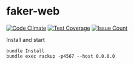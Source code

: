 # faker-web

[![Code Climate](https://codeclimate.com/github/gbalbuena/faker-web/badges/gpa.svg)](https://codeclimate.com/github/gbalbuena/faker-web) [![Test Coverage](https://codeclimate.com/github/gbalbuena/faker-web/badges/coverage.svg)](https://codeclimate.com/github/gbalbuena/faker-web/coverage) [![Issue Count](https://codeclimate.com/github/gbalbuena/faker-web/badges/issue_count.svg)](https://codeclimate.com/github/gbalbuena/faker-web)

Install and start

```
bundle Install
bundle exec rackup -p4567 --host 0.0.0.0
```

